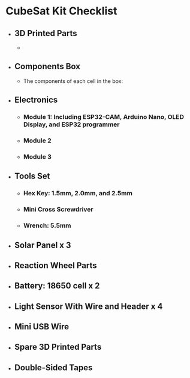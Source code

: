 # CubeSat Kit Checklist
- ## 3D Printed Parts
    - 

- ## Components Box
    - The components of each cell in the box:

- ## Electronics
    - ### Module 1: Including ESP32-CAM, Arduino Nano, OLED Display, and ESP32 programmer
    - ### Module 2
    - ### Module 3

- ## Tools Set
    - ### Hex Key: 1.5mm, 2.0mm, and 2.5mm
    - ### Mini Cross Screwdriver
    - ### Wrench: 5.5mm

- ## Solar Panel x 3

- ## Reaction Wheel Parts

- ## Battery: 18650 cell x 2

- ## Light Sensor With Wire and Header x 4

- ## Mini USB Wire

- ## Spare 3D Printed Parts

- ## Double-Sided Tapes 